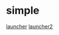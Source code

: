 # simple
[launcher](https://github.com/aastankeev/simple/blob/main/raw/launcher.js)
[launcher2](https://github.com/aastankeev/simple/blob/main/raw/main/launcher.js)
